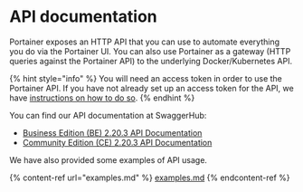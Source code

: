 # API documentation

Portainer exposes an HTTP API that you can use to automate everything you do via the Portainer UI. You can also use Portainer as a gateway (HTTP queries against the Portainer API) to the underlying Docker/Kubernetes API.

{% hint style="info" %}
You will need an access token in order to use the Portainer API. If you have not already set up an access token for the API, we have [instructions on how to do so](access.md).
{% endhint %}

You can find our API documentation at SwaggerHub:

* [Business Edition (BE) 2.20.3 API Documentation](https://app.swaggerhub.com/apis/portainer/portainer-ee/2.20.3)
* [Community Edition (CE) 2.20.3 API Documentation](https://app.swaggerhub.com/apis/portainer/portainer-ce/2.20.3)

We have also provided some examples of API usage.

{% content-ref url="examples.md" %}
[examples.md](examples.md)
{% endcontent-ref %}

